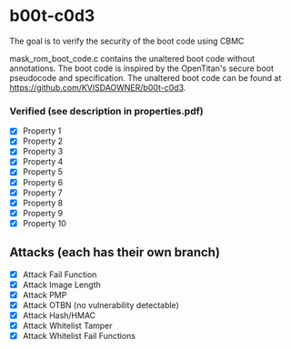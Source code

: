 # b00t-c0d3
The goal is to verify the security of the boot code using CBMC

mask_rom_boot_code.c contains the unaltered boot code without annotations. The boot code is inspired by the OpenTitan's secure boot pseudocode and specification. The unaltered boot code can be found at https://github.com/KVISDAOWNER/b00t-c0d3.


### Verified (see description in properties.pdf)
- [x] Property 1
- [x] Property 2
- [x] Property 3
- [x] Property 4
- [x] Property 5
- [x] Property 6
- [x] Property 7
- [x] Property 8
- [x] Property 9
- [x] Property 10

## Attacks (each has their own branch)
- [x] Attack Fail Function 
- [x] Attack Image Length 
- [x] Attack PMP
- [x] Attack OTBN (no vulnerability detectable)
- [x] Attack Hash/HMAC 
- [x] Attack Whitelist Tamper 
- [x] Attack Whitelist Fail Functions 
